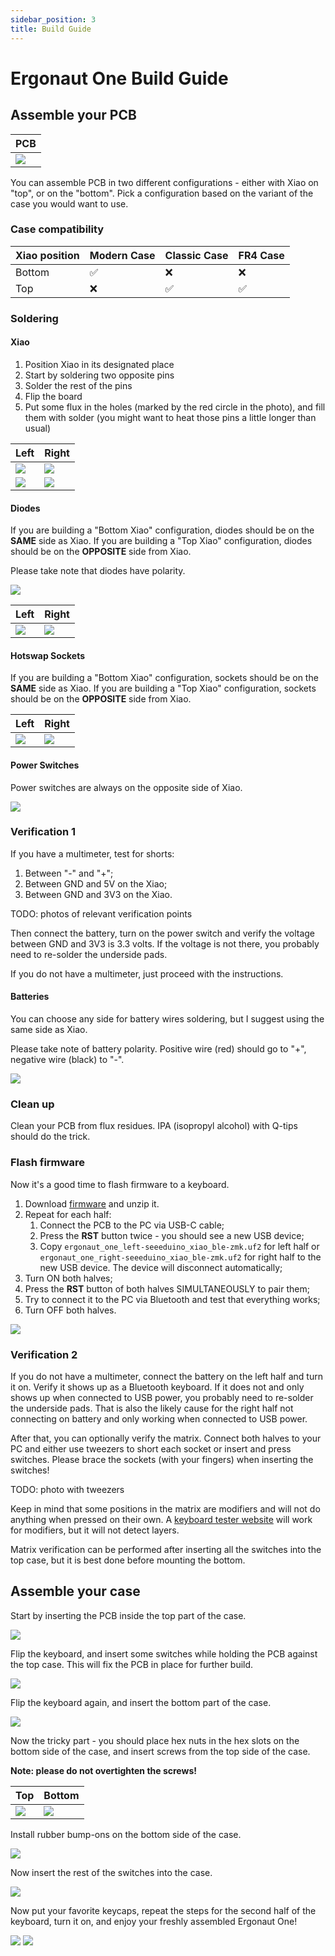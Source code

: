 ```yaml
---
sidebar_position: 3
title: Build Guide
---
```


# Ergonaut One Build Guide


## Assemble your PCB

| PCB                                 |
| ----------------------------------- |
| ![](/img/one_build_guide/pcb/0.jpg) |

You can assemble PCB in two different configurations - either with Xiao on "top", or on the "bottom". Pick a configuration based on the variant of the case you would want to use.

### Case compatibility

| Xiao position | Modern Case | Classic Case | FR4 Case |
| ------------- | ----------- | ------------ | -------- |
| Bottom        | ✅           | ❌            | ❌        |
| Top           | ❌           | ✅            | ✅        |

### Soldering

#### Xiao

1. Position Xiao in its designated place
2. Start by soldering two opposite pins
3. Solder the rest of the pins
4. Flip the board
5. Put some flux in the holes (marked by the red circle in the photo), and fill them with solder (you might want to heat those pins a little longer than usual)

| Left                                  | Right                                 |
| ------------------------------------- | ------------------------------------- |
| ![](/img/one_build_guide/pcb/1_l.jpg) | ![](/img/one_build_guide/pcb/1_r.jpg) |
| ![](/img/one_build_guide/pcb/2_l.jpg) | ![](/img/one_build_guide/pcb/2_r.jpg) |

#### Diodes

If you are building a "Bottom Xiao" configuration, diodes should be on the **SAME** side as Xiao.
If you are building a "Top Xiao" configuration, diodes should be on the **OPPOSITE** side from Xiao.

Please take note that diodes have polarity.

![](/img/one_build_guide/pcb/diode.png)

| Left                                  | Right                                 |
| ------------------------------------- | ------------------------------------- |
| ![](/img/one_build_guide/pcb/3_l.jpg) | ![](/img/one_build_guide/pcb/3_r.jpg) |

#### Hotswap Sockets

If you are building a "Bottom Xiao" configuration, sockets should be on the **SAME** side as Xiao.
If you are building a "Top Xiao" configuration, sockets should be on the **OPPOSITE** side from Xiao.

| Left                                  | Right                                 |
| ------------------------------------- | ------------------------------------- |
| ![](/img/one_build_guide/pcb/4_l.jpg) | ![](/img/one_build_guide/pcb/4_r.jpg) |

#### Power Switches

Power switches are always on the opposite side of Xiao.

![](/img/one_build_guide/pcb/5.jpg)

### Verification 1

If you have a multimeter, test for shorts:

1. Between "-" and "+";
2. Between GND and 5V on the Xiao;
3. Between GND and 3V3 on the Xiao.

TODO: photos of relevant verification points

Then connect the battery, turn on the power switch and verify the voltage between GND and 3V3 is 3.3 volts.
If the voltage is not there, you probably need to re-solder the underside pads.

If you do not have a multimeter, just proceed with the instructions.

#### Batteries

You can choose any side for battery wires soldering, but I suggest using the same side as Xiao.

Please take note of battery polarity. Positive wire (red) should go to "+", negative wire (black) to "-".

![](/img/one_build_guide/pcb/6.jpg)

### Clean up

Clean your PCB from flux residues. IPA (isopropyl alcohol) with Q-tips should do the trick.

### Flash firmware

Now it's a good time to flash firmware to a keyboard.

1. Download [firmware](https://github.com/ergonautkb/one-zmk-config/releases/latest/download/ergonaut_one_firmware.zip) and unzip it.
2. Repeat for each half:
   1. Connect the PCB to the PC via USB-C cable;
   2. Press the **RST** button twice - you should see a new USB device;
   3. Copy `ergonaut_one_left-seeeduino_xiao_ble-zmk.uf2` for left half or `ergonaut_one_right-seeeduino_xiao_ble-zmk.uf2` for right half to the new USB device. The device will disconnect automatically;
3. Turn ON both halves;
4. Press the **RST** button of both halves SIMULTANEOUSLY to pair them;
5. Try to connect it to the PC via Bluetooth and test that everything works;
6. Turn OFF both halves.

![](/img/one_build_guide/pcb/7.jpg)

### Verification 2

If you do not have a multimeter, connect the battery on the left half and turn it on.
Verify it shows up as a Bluetooth keyboard.
If it does not and only shows up when connected to USB power, you probably need to re-solder the underside pads.
That is also the likely cause for the right half not connecting on battery and only working when connected to USB power.

After that, you can optionally verify the matrix.
Connect both halves to your PC and either use tweezers to short each socket or insert and press switches.
Please brace the sockets (with your fingers) when inserting the switches!

TODO: photo with tweezers

Keep in mind that some positions in the matrix are modifiers and will not do anything when pressed on their own.
A [keyboard tester website](https://www.keyboardtester.com) will work for modifiers, but it will not detect layers.

Matrix verification can be performed after inserting all the switches into the top case, but it is best done before mounting the bottom.

## Assemble your case

Start by inserting the PCB inside the top part of the case.

![](/img/one_build_guide/case/1.jpg)

Flip the keyboard, and insert some switches while holding the PCB against the top case. This will fix the PCB in place for further build.

![](/img/one_build_guide/case/2.jpg)

Flip the keyboard again, and insert the bottom part of the case.

![](/img/one_build_guide/case/3.jpg)

Now the tricky part - you should place hex nuts in the hex slots on the bottom side of the case, and insert screws from the top side of the case.

**Note: please do not overtighten the screws!**

| Top                                  | Bottom                               |
| ------------------------------------ | ------------------------------------ |
| ![](/img/one_build_guide/case/4.jpg) | ![](/img/one_build_guide/case/5.jpg) |

Install rubber bump-ons on the bottom side of the case.

![](/img/one_build_guide/case/7.jpg)

Now insert the rest of the switches into the case.

![](/img/one_build_guide/case/6.jpg)

Now put your favorite keycaps, repeat the steps for the second half of the keyboard, turn it on, and enjoy your freshly assembled Ergonaut One!

![](/img/one_build_guide/case/8.jpg)
![](/img/one_build_guide/case/9.jpg)

